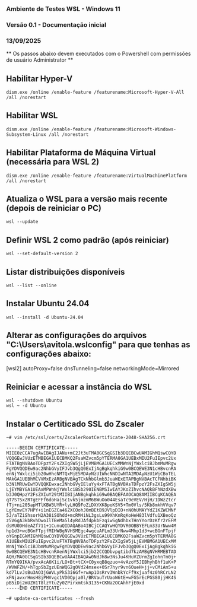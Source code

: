 ### Ambiente de Testes WSL - Windows 11
### Versão 0.1 - Documentação inicial
### 13/09/2025

** Os passos abaixo devem executados com o Powershell com permissões de usuário Administrator **

## Habilitar Hyper-V
```
dism.exe /online /enable-feature /featurename:Microsoft-Hyper-V-All /all /norestart
```

## Habilitar WSL
```
dism.exe /online /enable-feature /featurename:Microsoft-Windows-Subsystem-Linux /all /norestart
```

## Habilitar Plataforma de Máquina Virtual (necessária para WSL 2)
```
dism.exe /online /enable-feature /featurename:VirtualMachinePlatform /all /norestart
```

## Atualiza o WSL para a versão mais recente (depois de reiniciar o PC)
```
wsl --update
```

## Definir WSL 2 como padrão (após reiniciar)
```
wsl --set-default-version 2
```

## Listar distribuições disponíveis
```
wsl --list --online
```

## Instalar Ubuntu 24.04
```
wsl --install -d Ubuntu-24.04
```

## Alterar as configurações do arquivos "C:\Users\avitola\.wslconfig" para que tenhas as configurações abaixo:

[wsl2]
autoProxy=false
dnsTunneling=false
networkingMode=Mirrored
 
  
## Reiniciar e acessar a instância do WSL
```
wsl --shutdown Ubuntu
wsl ~ -d Ubuntu
```

## Instalar o Certiticado SSL do Zscaler
```
~# vim /etc/ssl/certs/ZscalerRootCertificate-2048-SHA256.crt

-----BEGIN CERTIFICATE-----
MIIE0zCCA7ugAwIBAgIJANu+mC2Jt3uTMA0GCSqGSIb3DQEBCwUAMIGhMQswCQYD
VQQGEwJVUzETMBEGA1UECBMKQ2FsaWZvcm5pYTERMA8GA1UEBxMIU2FuIEpvc2Ux
FTATBgNVBAoTDFpzY2FsZXIgSW5jLjEVMBMGA1UECxMMWnNjYWxlciBJbmMuMRgw
FgYDVQQDEw9ac2NhbGVyIFJvb3QgQ0ExIjAgBgkqhkiG9w0BCQEWE3N1cHBvcnRA
enNjYWxlci5jb20wHhcNMTQxMjE5MDAyNzU1WhcNNDIwNTA2MDAyNzU1WjCBoTEL
MAkGA1UEBhMCVVMxEzARBgNVBAgTCkNhbGlmb3JuaWExETAPBgNVBAcTCFNhbiBK
b3NlMRUwEwYDVQQKEwxac2NhbGVyIEluYy4xFTATBgNVBAsTDFpzY2FsZXIgSW5j
LjEYMBYGA1UEAxMPWnNjYWxlciBSb290IENBMSIwIAYJKoZIhvcNAQkBFhNzdXBw
b3J0QHpzY2FsZXIuY29tMIIBIjANBgkqhkiG9w0BAQEFAAOCAQ8AMIIBCgKCAQEA
qT7STSxZRTgEFFf6doHajSc1vk5jmzmM6BWuOo044EsaTc9eVEV/HjH/1DWzZtcr
fTj+ni205apMTlKBW3UYR+lyLHQ9FoZiDXYXK8poKSV5+Tm0Vls/5Kb8mkhVVqv7
LgYEmvEY7HPY+i1nEGZCa46ZXCOohJ0mBEtB9JVlpDIO+nN0hUMAYYdZ1KZWCMNf
5J/aTZiShsorN2A38iSOhdd+mcRM4iNL3gsLu99XhKnRqKoHeH83lVdfu1XBeoQz
z5V6gA3kbRvhDwoIlTBeMa5l4yRdJAfdpkbFzqiwSgNdhbxTHnYYorDzKfr2rEFM
dsMU0DHdeAZf711+1CunuQIDAQABo4IBCjCCAQYwHQYDVR0OBBYEFLm33UrNww4M
hp1d3+wcBGnFTpjfMIHWBgNVHSMEgc4wgcuAFLm33UrNww4Mhp1d3+wcBGnFTpjf
oYGnpIGkMIGhMQswCQYDVQQGEwJVUzETMBEGA1UECBMKQ2FsaWZvcm5pYTERMA8G
A1UEBxMIU2FuIEpvc2UxFTATBgNVBAoTDFpzY2FsZXIgSW5jLjEVMBMGA1UECxMM
WnNjYWxlciBJbmMuMRgwFgYDVQQDEw9ac2NhbGVyIFJvb3QgQ0ExIjAgBgkqhkiG
9w0BCQEWE3N1cHBvcnRAenNjYWxlci5jb22CCQDbvpgtibd7kzAMBgNVHRMEBTAD
AQH/MA0GCSqGSIb3DQEBCwUAA4IBAQAw0NdJh8w3NsJu4KHuVZUrmZgIohnTm0j+
RTmYQ9IKA/pvxAcA6K1i/LO+Bt+tCX+C0yxqB8qzuo+4vAzoY5JEBhyhBhf1uK+P
/WVWFZN/+hTgpSbZgzUEnWQG2gOVd24msex+0Sr7hyr9vn6OueH+jj+vCMiAm5+u
kd7lLvJsBu3AO3jGWVLyPkS3i6Gf+rwAp1OsRrv3WnbkYcFf9xjuaf4z0hRCrLN2
xFNjavxrHmsH8jPHVvgc1VD0Opja0l/BRVauTrUaoW6tE+wFG5rEcPGS80jjHK4S
pB5iDj2mUZH1T8lzYtuZy0ZPirxmtsk3135+CKNa2OCAhhFjE0xd
-----END CERTIFICATE-----
```
```
~# update-ca-certificates --fresh
```
